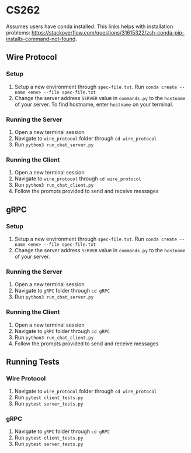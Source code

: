 # CS262

Assumes users have conda installed. This links helps with installation problems: https://stackoverflow.com/questions/31615322/zsh-conda-pip-installs-command-not-found.

## Wire Protocol
### Setup
1. Setup a new environment through `spec-file.txt`. Run `conda create --name <env> --file spec-file.txt`
2. Change the server address `SERVER` value in `commands.py` to the `hostname` of your server. To find hostname, enter `hostname` on your terminal.

### Running the Server
1. Open a new terminal session
2. Navigate to `wire_protocol` folder through `cd wire_protocol`
3. Run `python3 run_chat_server.py`

### Running the Client
1. Open a new terminal session
2. Navigate to `wire_protocol` through `cd wire_protocol`
3. Run `python3 run_chat_client.py`
4. Follow the prompts provided to send and receive messages

## gRPC
### Setup
1. Setup a new environment through `spec-file.txt`. Run `conda create --name <env> --file spec-file.txt`
2. Change the server address `SERVER` value in `commands.py` to the `hostname` of your server.

### Running the Server
1. Open a new terminal session
2. Navigate to `gRPC` folder through `cd gRPC`
3. Run `python3 run_chat_server.py`

### Running the Client
1. Open a new terminal session
2. Navigate to `gRPC` folder through `cd gRPC`
3. Run `python3 run_chat_client.py`
4. Follow the prompts provided to send and receive messages

## Running Tests
### Wire Protocol
1. Navigate to `wire_protocol` folder through `cd wire_protocol`
2. Run `pytest client_tests.py`
3. Run `pytest server_tests.py`

### gRPC
1. Navigate to `gRPC` folder through `cd gRPC`
2. Run `pytest client_tests.py`
3. Run `pytest server_tests.py`

